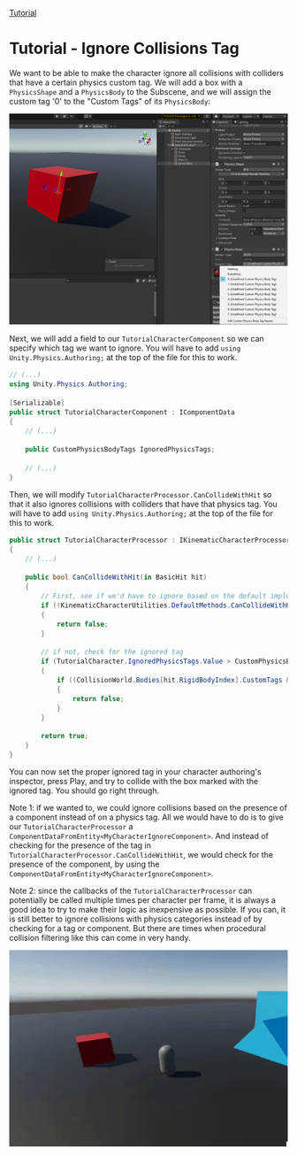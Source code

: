 
[Tutorial](../tutorial.md)

# Tutorial - Ignore Collisions Tag

We want to be able to make the character ignore all collisions with colliders that have a certain physics custom tag. We will add a box with a `PhysicsShape` and a `PhysicsBody` to the Subscene, and we will assign the custom tag '0' to the "Custom Tags" of its `PhysicsBody`:

![](../Images/tutorial_box_tag.png)

Next, we will add a field to our `TutorialCharacterComponent` so we can specify which tag we want to ignore. You will have to add `using Unity.Physics.Authoring;` at the top of the file for this to work.

```cs
// (...)
using Unity.Physics.Authoring;

[Serializable]
public struct TutorialCharacterComponent : IComponentData
{
    // (...)

    public CustomPhysicsBodyTags IgnoredPhysicsTags;

    // (...)
}
```

Then, we will modify `TutorialCharacterProcessor.CanCollideWithHit` so that it also ignores collisions with colliders that have that physics tag. You will have to add `using Unity.Physics.Authoring;` at the top of the file for this to work.

```cs
public struct TutorialCharacterProcessor : IKinematicCharacterProcessor
{
    // (...)

    public bool CanCollideWithHit(in BasicHit hit)
    {
        // First, see if we'd have to ignore based on the default implementation
        if (!KinematicCharacterUtilities.DefaultMethods.CanCollideWithHit(in hit))
        {
            return false;
        }

        // if not, check for the ignored tag
        if (TutorialCharacter.IgnoredPhysicsTags.Value > CustomPhysicsBodyTags.Nothing.Value)
        {
            if ((CollisionWorld.Bodies[hit.RigidBodyIndex].CustomTags & TutorialCharacter.IgnoredPhysicsTags.Value) > 0)
            {
                return false;
            }
        }

        return true;
    }
}
```

You can now set the proper ignored tag in your character authoring's inspector, press Play, and try to collide with the box marked with the ignored tag. You should go right through. 

Note 1: if we wanted to, we could ignore collisions based on the presence of a component instead of on a physics tag. All we would have to do is to give our `TutorialCharacterProcessor` a `ComponentDataFromEntity<MyCharacterIgnoreComponent>`. And instead of checking for the presence of the tag in `TutorialCharacterProcessor.CanCollideWithHit`, we would check for the presence of the component, by using the `ComponentDataFromEntity<MyCharacterIgnoreComponent>`.

Note 2: since the callbacks of the `TutorialCharacterProcessor` can potentially be called multiple times per character per frame, it is always a good idea to try to make their logic as inexpensive as possible. If you can, it is still better to ignore collisions with physics categories instead of by checking for a tag or component. But there are times when procedural collision filtering like this can come in very handy.

![](../Images/tutorial_ignore_collisions.gif)
